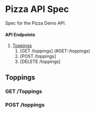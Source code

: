 # Pizza API Spec
Spec for the Pizza Demo API.

#### API Endpoints
1.  [Toppings](#toppings)
    1. [GET /toppings] (#GET-/toppings)
    1. [POST /toppings]
    1. [DELETE /toppings]


## Toppings
### GET /Toppings

### POST /toppings



